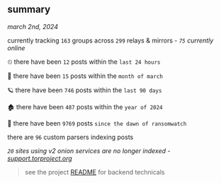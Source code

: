 
## summary
_march 2nd, 2024_

currently tracking `163` groups across `299` relays & mirrors - _`75` currently online_

⏲ there have been `12` posts within the `last 24 hours`

🦈 there have been `15` posts within the `month of march`

🪐 there have been `746` posts within the `last 90 days`

🏚 there have been `487` posts within the `year of 2024`

🦕 there have been `9769` posts `since the dawn of ransomwatch`

there are `96` custom parsers indexing posts

_`20` sites using v2 onion services are no longer indexed - [support.torproject.org](https://support.torproject.org/onionservices/v2-deprecation/)_

> see the project [README](https://github.com/joshhighet/ransomwatch#ransomwatch--) for backend technicals
